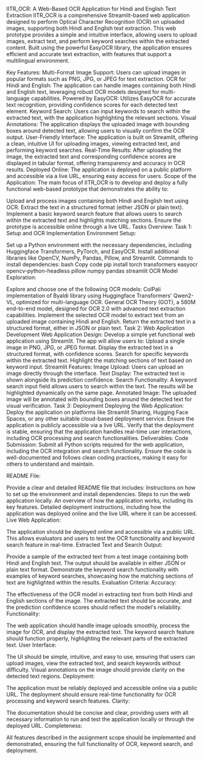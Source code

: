 IITR_OCR: A Web-Based OCR Application for Hindi and English Text Extraction
IITR_OCR is a comprehensive Streamlit-based web application designed to perform Optical Character Recognition (OCR) on uploaded images, supporting both Hindi and English text extraction. This web prototype provides a simple and intuitive interface, allowing users to upload images, extract text, and perform keyword searches within the extracted content. Built using the powerful EasyOCR library, the application ensures efficient and accurate text extraction, with features that support a multilingual environment.

Key Features:
Multi-Format Image Support: Users can upload images in popular formats such as PNG, JPG, or JPEG for text extraction.
OCR for Hindi and English: The application can handle images containing both Hindi and English text, leveraging robust OCR models designed for multi-language capabilities.
Powered by EasyOCR: Utilizes EasyOCR for accurate text recognition, providing confidence scores for each detected text element.
Keyword Search: Users can input keywords to search within the extracted text, with the application highlighting the relevant sections.
Visual Annotations: The application displays the uploaded image with bounding boxes around detected text, allowing users to visually confirm the OCR output.
User-Friendly Interface: The application is built on Streamlit, offering a clean, intuitive UI for uploading images, viewing extracted text, and performing keyword searches.
Real-Time Results: After uploading the image, the extracted text and corresponding confidence scores are displayed in tabular format, offering transparency and accuracy in OCR results.
Deployed Online: The application is deployed on a public platform and accessible via a live URL, ensuring easy access for users.
Scope of the Application:
The main focus of IITR_OCR is to develop and deploy a fully functional web-based prototype that demonstrates the ability to:

Upload and process images containing both Hindi and English text using OCR.
Extract the text in a structured format (either JSON or plain text).
Implement a basic keyword search feature that allows users to search within the extracted text and highlights matching sections.
Ensure the prototype is accessible online through a live URL.
Tasks Overview:
Task 1: Setup and OCR Implementation
Environment Setup:

Set up a Python environment with the necessary dependencies, including Huggingface Transformers, PyTorch, and EasyOCR.
Install additional libraries like OpenCV, NumPy, Pandas, Pillow, and Streamlit.
Commands to install dependencies:
bash
Copy code
pip install torch transformers easyocr opencv-python-headless pillow numpy pandas streamlit
OCR Model Exploration:

Explore and choose one of the following OCR models:
ColPali implementation of Byaldi library using Huggingface Transformers' Qwen2-VL, optimized for multi-language OCR.
General OCR Theory (GOT), a 580M end-to-end model, designed for OCR 2.0 with advanced text extraction capabilities.
Implement the selected OCR model to extract text from an uploaded image containing Hindi and English.
Return the extracted text in a structured format, either in JSON or plain text.
Task 2: Web Application Development
Web Application Design:
Develop a simple yet functional web application using Streamlit.
The app will allow users to:
Upload a single image in PNG, JPG, or JPEG format.
Display the extracted text in a structured format, with confidence scores.
Search for specific keywords within the extracted text.
Highlight the matching sections of text based on keyword input.
Streamlit Features:
Image Upload: Users can upload an image directly through the interface.
Text Display: The extracted text is shown alongside its prediction confidence.
Search Functionality: A keyword search input field allows users to search within the text. The results will be highlighted dynamically on the same page.
Annotated Image: The uploaded image will be annotated with bounding boxes around the detected text for visual verification.
Task 3: Deployment
Deploying the Web Application:
Deploy the application on platforms like Streamlit Sharing, Hugging Face Spaces, or any other suitable cloud-based deployment service.
Ensure the application is publicly accessible via a live URL.
Verify that the deployment is stable, ensuring that the application handles real-time user interactions, including OCR processing and search functionalities.
Deliverables:
Code Submission:
Submit all Python scripts required for the web application, including the OCR integration and search functionality.
Ensure the
code is well-documented and follows clean coding practices, making it easy for others to understand and maintain.

README File:

Provide a clear and detailed README file that includes:
Instructions on how to set up the environment and install dependencies.
Steps to run the web application locally.
An overview of how the application works, including its key features.
Detailed deployment instructions, including how the application was deployed online and the live URL where it can be accessed.
Live Web Application:

The application should be deployed online and accessible via a public URL. This allows evaluators and users to test the OCR functionality and keyword search feature in real-time.
Extracted Text and Search Output:

Provide a sample of the extracted text from a test image containing both Hindi and English text.
The output should be available in either JSON or plain text format.
Demonstrate the keyword search functionality with examples of keyword searches, showcasing how the matching sections of text are highlighted within the results.
Evaluation Criteria:
Accuracy:

The effectiveness of the OCR model in extracting text from both Hindi and English sections of the image.
The extracted text should be accurate, and the prediction confidence scores should reflect the model's reliability.
Functionality:

The web application should handle image uploads smoothly, process the image for OCR, and display the extracted text.
The keyword search feature should function properly, highlighting the relevant parts of the extracted text.
User Interface:

The UI should be simple, intuitive, and easy to use, ensuring that users can upload images, view the extracted text, and search keywords without difficulty.
Visual annotations on the image should provide clarity on the detected text regions.
Deployment:

The application must be reliably deployed and accessible online via a public URL.
The deployment should ensure real-time functionality for OCR processing and keyword search features.
Clarity:

The documentation should be concise and clear, providing users with all necessary information to run and test the application locally or through the deployed URL.
Completeness:

All features described in the assignment scope should be implemented and demonstrated, ensuring the full functionality of OCR, keyword search, and deployment.
